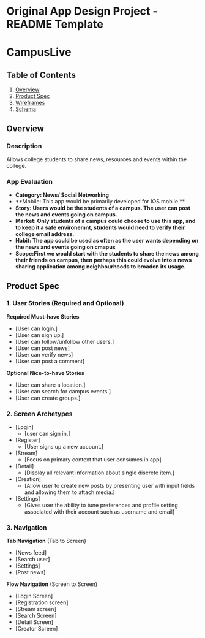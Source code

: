 Original App Design Project - README Template
===

# CampusLive

## Table of Contents
1. [Overview](#Overview)
1. [Product Spec](#Product-Spec)
1. [Wireframes](#Wireframes)
2. [Schema](#Schema)

## Overview
### Description
Allows college students to share news, resources and events within the college.

### App Evaluation
- **Category: News/ Social Networking**
- **Mobile: This app would be primarily developed for IOS mobile **
- **Story: Users would be the students of a campus. The user can post the news and events going on campus.**
- **Market: Only students of a campus could choose to use this app, and to keep it a safe environemnt, students would need to verify their college email address.**
- **Habit: The app could be used as often as the user wants depending on the news and events going on cmapus**
- **Scope:First we would start with the students to share the news among their friends on campus, then perhaps this could evolve into a news sharing application among neighbourhoods to broaden its usage.**

## Product Spec

### 1. User Stories (Required and Optional)

**Required Must-have Stories**

* [User can login.]
* [User can sign up.]
* [User can follow/unfollow other users.]
* [User can post news]
* [User can verify news]
* [User can post a comment]

**Optional Nice-to-have Stories**

* [User can share a location.]
* [User can search for campus events.]
* [User can create groups.]


### 2. Screen Archetypes

* [Login]
   * [user can sign in.]
* [Register]
   * [User signs up a new account.]
* [Stream]
   * [Focus on primary context that user consumes in app]
* [Detail]
   * [Display all relevant information about single discrete item.]
* [Creation]
   * [Allow user to create new posts by presenting user with input fields and allowing them to attach media.]
* [Settings]
   * [Gives user the ability to tune preferences and profile setting associated with their account such as username and email]

### 3. Navigation

**Tab Navigation** (Tab to Screen)

* [News feed]
* [Search user]
* [Settings]
* [Post news]

**Flow Navigation** (Screen to Screen)

* [Login Screen]
* [Registration screen]
* [Stream screen]
* [Search Screen]
* [Detail Screen]
* [Creator Screen]



